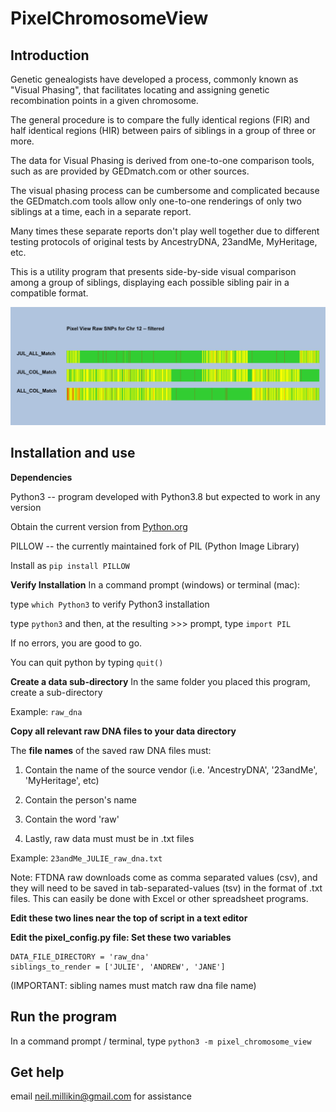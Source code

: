 # PixelChromosomeView

## Introduction

Genetic genealogists have developed a process, commonly known as "Visual Phasing", that facilitates locating and assigning genetic recombination points in a given chromosome.

The general procedure is to compare the fully identical regions (FIR) and half identical regions (HIR) between pairs of siblings in a group of three or more.  

The data for Visual Phasing is derived from one-to-one comparison tools, such as are provided by GEDmatch.com or other sources.  

The visual phasing process can be cumbersome and complicated because the GEDmatch.com tools allow only one-to-one renderings of only two siblings at a time, each in a separate report.

Many times these separate reports don't play well together due to different testing protocols of original tests by AncestryDNA, 23andMe, MyHeritage, etc.

This is a utility program that presents side-by-side visual comparison among a group of siblings, displaying each possible sibling pair in a compatible format.

![example image](example_2_pixel_chromosome_view.PNG)

## Installation and use

**Dependencies**

Python3 -- program developed with Python3.8 but expected to work in any version

Obtain the current version from [Python.org](https://www.python.org)


PILLOW -- the currently maintained fork of PIL (Python Image Library)

Install as `pip install PILLOW`

**Verify Installation**
In a command prompt (windows) or terminal (mac):

type `which Python3` to verify Python3 installation

type `python3` and then, at the resulting >>> prompt, type `import PIL`

If no errors, you are good to go.

You can quit python by typing `quit()`

**Create a data sub-directory**
In the same folder you placed this program, create a sub-directory

Example: `raw_dna`

**Copy all relevant raw DNA files to your data directory**

The **file names** of the saved raw DNA files must:

1. Contain the name of the source vendor (i.e. 'AncestryDNA', '23andMe', 'MyHeritage', etc)

2. Contain the person's name

3. Contain the word 'raw'

4. Lastly, raw data must must be in  .txt files

Example: `23andMe_JULIE_raw_dna.txt`

Note: FTDNA raw downloads come as comma separated values (csv),
and they will need to be saved in tab-separated-values (tsv)
in the format of .txt files.  This can easily be done with
Excel or other spreadsheet programs.


**Edit these two lines near the top of script in a text editor**

**Edit the pixel_config.py file: Set these two variables**
```
DATA_FILE_DIRECTORY = 'raw_dna'
siblings_to_render = ['JULIE', 'ANDREW', 'JANE']
```
(IMPORTANT: sibling names must match raw dna file name)
## Run the program

In a command prompt / terminal, type
`python3 -m pixel_chromosome_view`

## Get help

email neil.millikin@gmail.com for assistance
